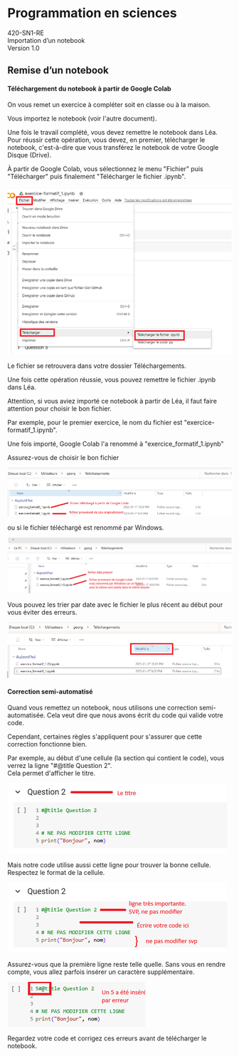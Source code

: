 # Programmation en sciences  
420-SN1-RE  
Importation d’un notebook  
Version 1.0  


## Remise d’un notebook


#### Téléchargement du notebook à partir de Google Colab

On vous remet un exercice à compléter soit en classe ou à la maison.  

Vous importez le notebook (voir l'autre document).  

Une fois le travail complété, vous devez remettre le notebook dans Léa. Pour réussir cette opération, vous devez, en premier, télécharger le notebook, c'est-à-dire que vous transférez le notebook de votre Google Disque (Drive).

À partir de Google Colab, vous sélectionnez le menu "Fichier" puis "Télécharger" puis finalement "Télécharger le fichier .ipynb".  

![image1](Images_RemettreNotebook/image1.png)

Le fichier se retrouvera dans votre dossier Téléchargements.

Une fois cette opération réussie, vous pouvez remettre le fichier .ipynb dans Léa.

Attention, si vous aviez importé ce notebook à partir de Léa, il faut faire attention pour choisir le bon fichier.

Par exemple, pour le premier exercice, le nom du fichier est "exercice-formatif_1.ipynb".  

Une fois importé, Google Colab l'a renommé à "exercice_formatif_1.ipynb"  

Assurez-vous de choisir le bon fichier  

![image2](Images_RemettreNotebook/image2.png)

ou si le fichier téléchargé est renommé par Windows.

![image3](Images_RemettreNotebook/image3.png)

Vous pouvez les trier par date avec le fichier le plus récent au début pour vous éviter des erreurs.

![image4](Images_RemettreNotebook/image4.png)

#### Correction semi-automatisé

Quand vous remettez un notebook, nous utilisons une correction semi-automatisée. Cela veut dire que nous avons écrit du code qui valide votre code.

Cependant, certaines règles s'appliquent pour s'assurer que cette correction fonctionne bien.

Par exemple, au début d'une cellule (la section qui contient le code), vous verrez la ligne "#@title Question 2".  
Cela permet d'afficher le titre. 

![image6](Images_RemettreNotebook/image6.png)

Mais notre code utilise aussi cette ligne pour trouver la bonne cellule. 
Respectez le format de la cellule.

![image5](Images_RemettreNotebook/image5.png)

Assurez-vous que la première ligne reste telle quelle. Sans vous en rendre compte, vous allez parfois insérer un caractère supplémentaire.

![image7](Images_RemettreNotebook/image7.png)

Regardez votre code et corrigez ces erreurs avant de télécharger le notebook.
